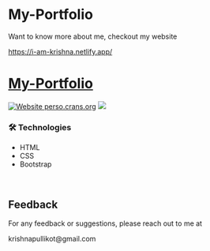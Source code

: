 # My-Portfolio
Want to know more about me, checkout my website

https://i-am-krishna.netlify.app/



# [My-Portfolio]([https://palash-bajpai-mysite.netlify.app/](https://i-am-krishna.netlify.app/))


<p align="center">

[![Website perso.crans.org](https://img.shields.io/website-up-down-green-red/https/perso.crans.org.svg)](https://perso.crans.org/)
<img src="https://api.netlify.com/api/v1/badges/d61f9d6c-1407-4851-9286-71b87359d668/deploy-status">
</p>


### 🛠 Technologies
<ul>
  <li>HTML</li>
  <li>CSS</li>
  <li>Bootstrap</li>
</ul>

<br/>



## Feedback

<p>For any feedback or suggestions, please reach out to me at<p>krishnapullikot@gmail.com
